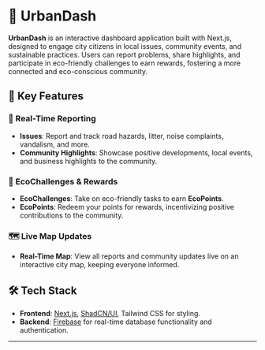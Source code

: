 # 🌆 UrbanDash

**UrbanDash** is an interactive dashboard application built with Next.js, designed to engage city citizens in local issues, community events, and sustainable practices. Users can report problems, share highlights, and participate in eco-friendly challenges to earn rewards, fostering a more connected and eco-conscious community.

## 🌟 Key Features

### 📍 Real-Time Reporting
- **Issues**: Report and track road hazards, litter, noise complaints, vandalism, and more.
- **Community Highlights**: Showcase positive developments, local events, and business highlights to the community.

### 🌿 EcoChallenges & Rewards
- **EcoChallenges**: Take on eco-friendly tasks to earn **EcoPoints**.
- **EcoPoints**: Redeem your points for rewards, incentivizing positive contributions to the community.

### 🗺️ Live Map Updates
- **Real-Time Map**: View all reports and community updates live on an interactive city map, keeping everyone informed.

## 🛠️ Tech Stack

- **Frontend**: [Next.js](https://nextjs.org/), [ShadCN/UI](https://shadcn.dev/), Tailwind CSS for styling.
- **Backend**: [Firebase](https://firebase.google.com/) for real-time database functionality and authentication.

---
